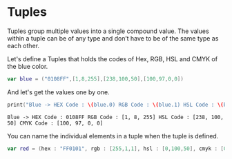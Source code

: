 # Tuples
Tuples group multiple values into a single compound value. 
The values within a tuple can be of any type and don’t have to be of the same type as each other.

Let's define a Tuples that holds the codes of Hex, RGB, HSL and CMYK of the blue color.
```swift
var blue = ("0108FF",[1,8,255],[238,100,50],[100,97,0,0])
```
And let's get the values one by one.
```swift
print("Blue -> HEX Code : \(blue.0) RGB Code : \(blue.1) HSL Code : \(blue.2) CMYK Code : \(blue.3)")
```
```
Blue -> HEX Code : 0108FF RGB Code : [1, 8, 255] HSL Code : [238, 100, 50] CMYK Code : [100, 97, 0, 0]
```
You can name the individual elements in a tuple when the tuple is defined.
```swift
var red = (hex : "FF0101", rgb : [255,1,1], hsl : [0,100,50], cmyk : [0,100,100,0])
```
